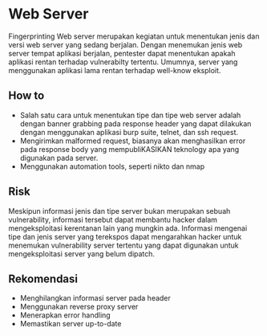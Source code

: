 # Web Server
Fingerprinting Web server merupakan kegiatan untuk menentukan jenis dan versi web server yang sedang berjalan. Dengan menemukan jenis web server tempat aplikasi berjalan, pentester dapat menentukan apakah aplikasi rentan terhadap vulnerabilty tertentu. Umumnya, server yang menggunakan aplikasi lama rentan terhadap well-know eksploit.

## How to
- Salah satu cara untuk menentukan tipe dan tipe web server adalah dengan banner grabbing pada response header yang dapat dilakukan dengan menggunakan aplikasi burp suite, telnet, dan ssh request.
- Mengirimkan malformed request, biasanya akan menghasilkan error pada response body yang mempubliKASIKAN teknology apa yang digunakan pada server.
- Menggunakan automation tools, seperti nikto dan nmap

## Risk
Meskipun informasi jenis dan tipe server bukan merupakan sebuah vulnerability, informasi tersebut dapat membantu hacker dalam mengeksploitasi kerentanan lain yang mungkin ada. Informasi mengenai tipe dan jenis server yang terekspos dapat mengarahkan hacker untuk menemukan vulnerability server tertentu yang dapat digunakan untuk mengeksploitasi server yang belum dipatch.

## Rekomendasi
- Menghilangkan informasi server pada header
- Menggunakan reverse proxy server
- Menerapkan error handling
- Memastikan server up-to-date
